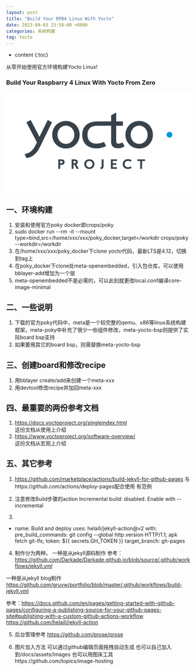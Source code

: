 ```yaml
---
layout: post
title: "Build Your RPB4 Linux With Yocto"
date: 2023-09-03 23:58:00 +0800
categories: 系统构建
tag: Yocto
---
```

* content
{:toc}

从零开始使用官方环境构建Yocto Linux!

<!-- more -->

### Build Your Raspbarry 4 Linux With Yocto From Zero 

![yocto logo](/docs/assets/images/YoctoProject_Logo_RGB.jpg)

## 一、环境构建
1. 安装和使用官方poky docker即crops/poky
2. sudo docker run --rm -it --mount type=bind,src=/home/xxx/xxx/poky_docker,target=/workdir crops/poky --workdir=/workdir
3. 在/home/xxx/xxx/poky_docker下clone yocto代码，最新LTS是4.12，切换到tag上
4. 在poky_docker下clone处meta-openembedded，引入包仓库，可以使用bblayer-add增加为一个层
5. meta-openembedded不是必需的，可以此刻就更改local.conf编译core-image-minimal

## 二、一些说明
1. 下载的官方poky代码中，meta是一个较完整的qemu、x86等linux系统构建框架，meta-poky中补充了很少一些组件修改，meta-yocto-bsp则提供了实际board bsp支持
2. 如果要用其它的board bsp，则需替换meta-yocto-bsp

## 三、创建board和修改recipe
1. 用bblayer create/add来创建一个meta-xxx
2. 用devtool修改recipe并加回meta-xxx

## 四、最重要的两份参考文档
1. https://docs.yoctoproject.org/singleindex.html
<br>这份文档从使用上介绍
2. https://www.yoctoproject.org/software-overview/
<br>这份文档从宏观上介绍

## 五、其它参考
1. https://github.com/marketplace/actions/build-jekyll-for-github-pages
与https://github.com/actions/deploy-pages配合使用
有范例

2. 注意修改Build步骤的action
Incremental build: disabled. Enable with --incremental

3.

- name: Build and deploy
        uses: helaili/jekyll-action@v2
        with:
          pre_build_commands: git config --global http.version HTTP/1.1; apk fetch git-lfs;
          token: ${{ secrets.GH_TOKEN }}
          target_branch: gh-pages
		  
4. 制作分为两种。
一种是从jekyll源码制作
参考：
https://github.com/Darkade/Darkade.github.io/blob/source/.github/workflows/jekyll.yml


一种是从jekyll blog制作
https://github.com/gruvw/portfolio/blob/master/.github/workflows/build-jekyll.yml

参考：https://docs.github.com/en/pages/getting-started-with-github-pages/configuring-a-publishing-source-for-your-github-pages-site#publishing-with-a-custom-github-actions-workflow
https://github.com/helaili/jekyll-action

5. 后台管理参考
https://github.com/prose/prose

6. 图片加入方法
   可以通过github编辑页面拖拽自动生成
   也可以自己加入到/docs/assets/images
   也可以用图床工具https://github.com/topics/image-hosting
